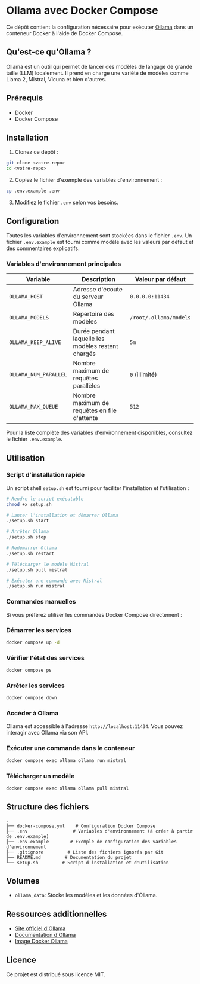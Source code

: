 # Ollama avec Docker Compose

Ce dépôt contient la configuration nécessaire pour exécuter [Ollama](https://ollama.ai/) dans un conteneur Docker à l'aide de Docker Compose.

## Qu'est-ce qu'Ollama ?

Ollama est un outil qui permet de lancer des modèles de langage de grande taille (LLM) localement. Il prend en charge une variété de modèles comme Llama 2, Mistral, Vicuna et bien d'autres.

## Prérequis

- Docker
- Docker Compose

## Installation

1. Clonez ce dépôt :
```bash
git clone <votre-repo>
cd <votre-repo>
```

2. Copiez le fichier d'exemple des variables d'environnement :
```bash
cp .env.example .env
```

3. Modifiez le fichier `.env` selon vos besoins.

## Configuration

Toutes les variables d'environnement sont stockées dans le fichier `.env`. Un fichier `.env.example` est fourni comme modèle avec les valeurs par défaut et des commentaires explicatifs.

### Variables d'environnement principales

| Variable | Description | Valeur par défaut |
|----------|-------------|-------------------|
| `OLLAMA_HOST` | Adresse d'écoute du serveur Ollama | `0.0.0.0:11434` |
| `OLLAMA_MODELS` | Répertoire des modèles | `/root/.ollama/models` |
| `OLLAMA_KEEP_ALIVE` | Durée pendant laquelle les modèles restent chargés | `5m` |
| `OLLAMA_NUM_PARALLEL` | Nombre maximum de requêtes parallèles | `0` (illimité) |
| `OLLAMA_MAX_QUEUE` | Nombre maximum de requêtes en file d'attente | `512` |

Pour la liste complète des variables d'environnement disponibles, consultez le fichier `.env.example`.

## Utilisation

### Script d'installation rapide

Un script shell `setup.sh` est fourni pour faciliter l'installation et l'utilisation :

```bash
# Rendre le script exécutable
chmod +x setup.sh

# Lancer l'installation et démarrer Ollama
./setup.sh start

# Arrêter Ollama
./setup.sh stop

# Redémarrer Ollama
./setup.sh restart

# Télécharger le modèle Mistral
./setup.sh pull mistral

# Exécuter une commande avec Mistral
./setup.sh run mistral
```

### Commandes manuelles

Si vous préférez utiliser les commandes Docker Compose directement :

### Démarrer les services

```bash
docker compose up -d
```

### Vérifier l'état des services

```bash
docker compose ps
```

### Arrêter les services

```bash
docker compose down
```

### Accéder à Ollama

Ollama est accessible à l'adresse `http://localhost:11434`. Vous pouvez interagir avec Ollama via son API.

### Exécuter une commande dans le conteneur

```bash
docker compose exec ollama ollama run mistral
```

### Télécharger un modèle

```bash
docker compose exec ollama ollama pull mistral
```

## Structure des fichiers

```
.
├── docker-compose.yml    # Configuration Docker Compose
├── .env                 # Variables d'environnement (à créer à partir de .env.example)
├── .env.example        # Exemple de configuration des variables d'environnement
├── .gitignore         # Liste des fichiers ignorés par Git
├── README.md         # Documentation du projet
└── setup.sh         # Script d'installation et d'utilisation
```

## Volumes

- `ollama_data`: Stocke les modèles et les données d'Ollama.

## Ressources additionnelles

- [Site officiel d'Ollama](https://ollama.ai/)
- [Documentation d'Ollama](https://github.com/ollama/ollama/tree/main/docs)
- [Image Docker Ollama](https://hub.docker.com/r/ollama/ollama)

## Licence

Ce projet est distribué sous licence MIT. 